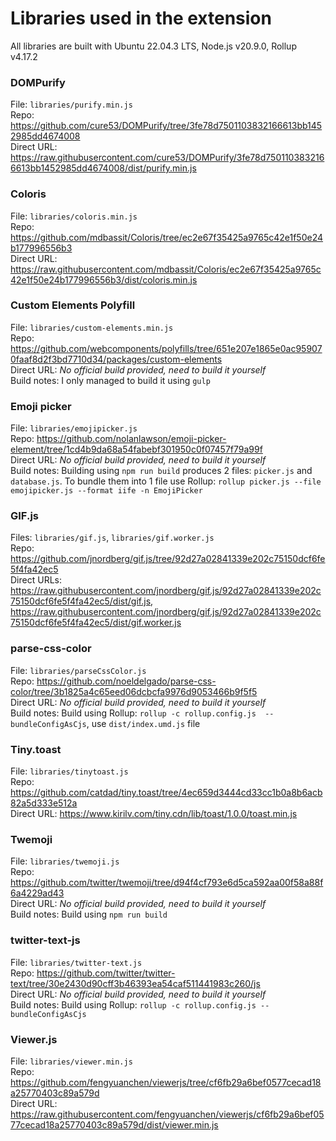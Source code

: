 # Libraries used in the extension
All libraries are built with Ubuntu 22.04.3 LTS, Node.js v20.9.0, Rollup v4.17.2

### DOMPurify
File: `libraries/purify.min.js`  
Repo: https://github.com/cure53/DOMPurify/tree/3fe78d7501103832166613bb1452985dd4674008  
Direct URL: https://raw.githubusercontent.com/cure53/DOMPurify/3fe78d7501103832166613bb1452985dd4674008/dist/purify.min.js  
  
### Coloris
File: `libraries/coloris.min.js`  
Repo: https://github.com/mdbassit/Coloris/tree/ec2e67f35425a9765c42e1f50e24b177996556b3  
Direct URL: https://raw.githubusercontent.com/mdbassit/Coloris/ec2e67f35425a9765c42e1f50e24b177996556b3/dist/coloris.min.js  
  
### Custom Elements Polyfill  
File: `libraries/custom-elements.min.js`  
Repo: https://github.com/webcomponents/polyfills/tree/651e207e1865e0ac959070faaf8d2f3bd7710d34/packages/custom-elements  
Direct URL: *No official build provided, need to build it yourself*  
Build notes: I only managed to build it using `gulp`  
  
### Emoji picker
File: `libraries/emojipicker.js`  
Repo: https://github.com/nolanlawson/emoji-picker-element/tree/1cd4b9da68a54fabebf301950c0f07457f79a99f  
Direct URL: *No official build provided, need to build it yourself*  
Build notes: Building using `npm run build` produces 2 files: `picker.js` and `database.js`. To bundle them into 1 file use Rollup: `rollup picker.js --file emojipicker.js --format iife -n EmojiPicker`  

### GIF.js
Files: `libraries/gif.js`, `libraries/gif.worker.js`  
Repo: https://github.com/jnordberg/gif.js/tree/92d27a02841339e202c75150dcf6fe5f4fa42ec5  
Direct URLs: https://raw.githubusercontent.com/jnordberg/gif.js/92d27a02841339e202c75150dcf6fe5f4fa42ec5/dist/gif.js, https://raw.githubusercontent.com/jnordberg/gif.js/92d27a02841339e202c75150dcf6fe5f4fa42ec5/dist/gif.worker.js  

### parse-css-color
File: `libraries/parseCssColor.js`  
Repo: https://github.com/noeldelgado/parse-css-color/tree/3b1825a4c65eed06dcbcfa9976d9053466b9f5f5  
Direct URL: *No official build provided, need to build it yourself*  
Build notes: Build using Rollup: `rollup -c rollup.config.js  --bundleConfigAsCjs`, use `dist/index.umd.js` file  

### Tiny.toast
File: `libraries/tinytoast.js`  
Repo: https://github.com/catdad/tiny.toast/tree/4ec659d3444cd33cc1b0a8b6acb82a5d333e512a  
Direct URL: https://www.kirilv.com/tiny.cdn/lib/toast/1.0.0/toast.min.js  

### Twemoji
File: `libraries/twemoji.js`  
Repo: https://github.com/twitter/twemoji/tree/d94f4cf793e6d5ca592aa00f58a88f6a4229ad43  
Direct URL: *No official build provided, need to build it yourself*  
Build notes: Build using `npm run build`  

### twitter-text-js
File: `libraries/twitter-text.js`  
Repo: https://github.com/twitter/twitter-text/tree/30e2430d90cff3b46393ea54caf511441983c260/js  
Direct URL: *No official build provided, need to build it yourself*  
Build notes: Build using Rollup: `rollup -c rollup.config.js --bundleConfigAsCjs`  

### Viewer.js
File: `libraries/viewer.min.js`  
Repo: https://github.com/fengyuanchen/viewerjs/tree/cf6fb29a6bef0577cecad18a25770403c89a579d  
Direct URL: https://raw.githubusercontent.com/fengyuanchen/viewerjs/cf6fb29a6bef0577cecad18a25770403c89a579d/dist/viewer.min.js  
